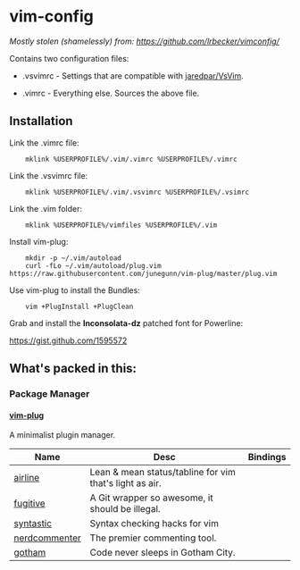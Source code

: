 # vim-config

 *Mostly stolen (shamelessly) from: https://github.com/lrbecker/vimconfig/*

Contains two configuration files:

* .vsvimrc - Settings that are compatible with [jaredpar/VsVim](https://github.com/jaredpar/VsVim).

* .vimrc - Everything else.  Sources the above file.
 
## Installation

Link the .vimrc file:

		mklink %USERPROFILE%/.vim/.vimrc %USERPROFILE%/.vimrc

Link the .vsvimrc file:

		mklink %USERPROFILE%/.vim/.vsvimrc %USERPROFILE%/.vsimrc

Link the .vim folder:

		mklink %USERPROFILE%/vimfiles %USERPROFILE%/.vim

Install vim-plug:

		mkdir -p ~/.vim/autoload
		curl -fLo ~/.vim/autoload/plug.vim https://raw.githubusercontent.com/junegunn/vim-plug/master/plug.vim

Use vim-plug to install the Bundles:

		vim +PlugInstall +PlugClean

Grab and install the **Inconsolata-dz** patched font for Powerline:

<https://gist.github.com/1595572>

## What's packed in this:

### Package Manager

#### [vim-plug](https://github.com/junegunn/vim-plug)
A minimalist plugin manager.


Name	     |  Desc                                       | Bindings
------------ | ------------------------------------------- | ------------
[airline](https://github.com/bling/vim-airline) | Lean & mean status/tabline for vim that's light as air.
[fugitive](https://github.com/tpope/vim-fugitive) | A Git wrapper so awesome, it should be illegal.
[syntastic](https://github.com/scrooloose/syntastic) | Syntax checking hacks for vim
[nerdcommenter](https://github.com/scrooloose/nerdcommenter) | The premier commenting tool.
[gotham](https://github.com/whatyouhide/vim-gotham) | Code never sleeps in Gotham City.
